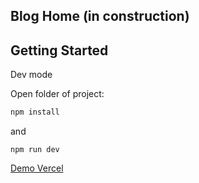 ## Blog Home (in construction)

## Getting Started

Dev mode

Open folder of project:
```bash
npm install
```
and
```
npm run dev
```

[Demo Vercel](https://next-blog-home.vercel.app/)
